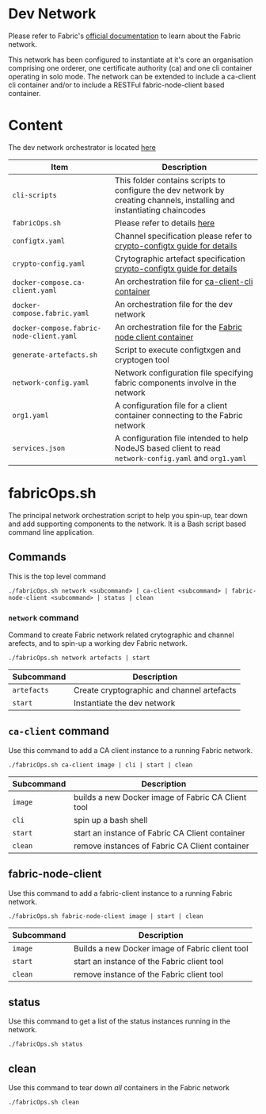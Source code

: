 # Dev Network

Please refer to Fabric's [official documentation](https://hyperledger-fabric.readthedocs.io/en/release-1.4/blockchain.html) to learn about the Fabric network.

This network has been configured to instantiate at it's core an organisation comprising one orderer, one certificate authority (ca) and one cli container operating in solo mode. The network can be extended to include a ca-client cli container and/or to include a RESTFul fabric-node-client based container.

# Content

The dev network orchestrator is located [here](../networks/dev)

| Item | Description |
| --- | --- |
| `cli-scripts` | This folder contains scripts to configure the dev network by creating channels, installing and instantiating chaincodes |
| `fabricOps.sh` | Please refer to details [here](#fabricOps) |
| `configtx.yaml` | Channel specification please refer to [crypto-configtx guide for details](./crypto-configtx.md)  |
| `crypto-config.yaml` | Crytographic artefact specification [crypto-configtx guide for details](./crypto-configtx.md) |
| `docker-compose.ca-client.yaml` | An orchestration file for [ca-client-cli container](./fabric-ca.md) |
| `docker-compose.fabric.yaml` | An orchestration file for the dev network |
| `docker-compose.fabric-node-client.yaml` | An orchestration file for the [Fabric node client container](./fabric-node-client.md) |
| `generate-artefacts.sh` | Script to execute configtxgen and cryptogen tool |
| `network-config.yaml` | Network configuration file specifying fabric components involve in the network |
| `org1.yaml` | A configuration file for a client container connecting to the Fabric network |
| `services.json` | A configuration file intended to help NodeJS based client to read `network-config.yaml` and `org1.yaml` |

# <a name="fabricOps">fabricOps.sh</a>

The principal network orchestration script to help you spin-up, tear down and add supporting components to the network. It is a Bash script based command line application.

## Commands

This is the top level command

`./fabricOps.sh network <subcommand> | ca-client <subcommand> | fabric-node-client <subcommand> | status | clean`
 
### `network` command

Command to create Fabric network related crytographic and channel arefects, and to spin-up a working dev Fabric network.

```
./fabricOps.sh network artefacts | start
```

| Subcommand | Description |
| --- | --- |
| `artefacts` | Create cryptographic and channel artefacts |
| `start` | Instantiate the dev network |

## `ca-client` command 

Use this command to add a CA client instance to a running Fabric network. 

```
./fabricOps.sh ca-client image | cli | start | clean
```

| Subcommand | Description |
| --- | --- |
| `image` | builds a new Docker image of Fabric CA Client tool |
| `cli` | spin up a bash shell |
| `start` | start an instance of Fabric CA Client container |
| `clean` | remove instances of Fabric CA Client container |

## fabric-node-client

Use this command to add a fabric-client instance to a running Fabric network.

```
./fabricOps.sh fabric-node-client image | start | clean
```

| Subcommand | Description |
| --- | --- |
| `image` | Builds a new Docker image of Fabric client tool |
| `start` | start an instance of the Fabric client tool |
| `clean` | remove instance of the Fabric client tool |

## status

Use this command to get a list of the status instances running in the network.

```
./fabricOps.sh status
```

## clean

Use this command to tear down *all* containers in the Fabric network

```
./fabricOps.sh clean
```
